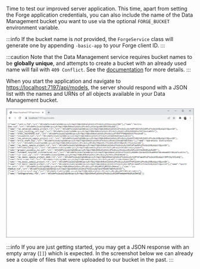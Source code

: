 Time to test our improved server application. This time, apart from setting the Forge application
credentials, you can also include the name of the Data Management bucket you want to use via
the optional `FORGE_BUCKET` environment variable.

:::info
If the bucket name is _not_ provided, the `ForgeService` class will generate one by appending `-basic-app`
to your Forge client ID.
:::

:::caution
Note that the Data Management service requires bucket names to be **globally unique**,
and attempts to create a bucket with an already used name will fail with `409 Conflict`.
See the [documentation](https://forge.autodesk.com/en/docs/data/v2/reference/http/buckets-POST)
for more details.
:::

When you start the application and navigate to [https://localhost:7197/api/models](https://localhost:7197/api/models),
the server should respond with a JSON list with the names and URNs of all objects
available in your Data Management bucket.

![Server Response](./result.png)

:::info
If you are just getting started, you may get a JSON response with an empty array (`[]`)
which is expected. In the screenshot below we can already see a couple of files that were
uploaded to our bucket in the past.
:::
